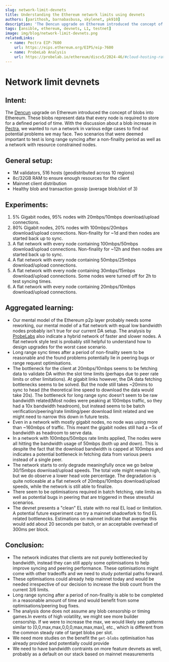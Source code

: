 ```yaml
---
slug: network-limit-devnets
title: Understanding the Ethereum network limits using devnets
authors: [parithosh, barnabasbusa, skylenet, pk910]
description: 'The Dencun upgrade on Ethereum introduced the concept of blob. These blobs represent data that every node is required to store for a defined period of time. With the discussion about a blob increase in Pectra, lets review results from a network run with various edge cases.'
tags: [ansible, ethereum, devnets, L1, testnet]
image: img/blog/network-limit-devnets.png
relatedLinks:
  - name: Pectra EIP-7600
    url: https://eips.ethereum.org/EIPS/eip-7600
  - name: ProbeLab Analysis
    url: https://probelab.io/ethereum/discv5/2024-46/#cloud-hosting-rate
---
```


# Network limit devnets

## Intent:
The [Dencun](https://ethereum.org/en/roadmap/dencun/) upgrade on Ethereum introduced the concept of blobs into Ethereum. These blobs represent data that every node is required to store for a defined period of time. With the discussion about a blob increase in [Pectra](https://eips.ethereum.org/EIPS/eip-7600), we wanted to run a network in various edge cases to find out potential problems we may face. Two scenarios that were deemed important to test is long range syncing after a non-finality period as well as a network with resource constrained nodes.

## General setup:
- 1M validators, 516 hosts (geodistributed across 10 regions)
- 8c/32GB RAM to ensure enough resources for the client
- Mainnet client distribution
- Healthy blob and transaction gossip (average blob/slot of 3)

## Experiments:
1. 5% Gigabit nodes, 95% nodes with 20mbps/10mbps download/upload connections.
2. 80% Gigabit nodes, 20% nodes with 100mbps/20mbps download/upload connections. Non-finality for ~1d and then nodes are started back up to sync.
3. A flat network with every node containing 100mbps/50mbps download/upload connections. Non-finality for ~12h and then nodes are started back up to sync.
4. A flat network with every node containing 50mbps/25mbps download/upload connections.
5. A flat network with every node containing 30mbps/15mbps download/upload connections. Some nodes were turned off for 2h to test syncing times.
6. A flat network with every node containing 20mbps/10mbps download/upload connections.

## Aggregated learning:
- Our mental model of the Ethereum p2p layer probably needs some reworking, our mental model of a flat network with equal low bandwidth nodes probably isn't true for our current DA setup. The analysis by [ProbeLabs](https://probelab.io/ethereum/discv5/2024-46/#cloud-hosting-rate) also indicate a hybrid network of faster and slower nodes. A flat network style test is probably still helpful to understand how to design upgrades for the worst case scenario.
- Long range sync times after a period of non-finality seem to be reasonable and the found problems potentially lie in peering bugs or range request optimisations.
- The bottleneck for the client at 20mbps/10mbps seems to be fetching data to validate DA within the slot time limits (perhaps due to peer rate limits or other limitations). At gigabit links however, the DA data fetching bottlenecks seems to be solved. But the node still takes ~20mins to sync to head (the theoretical line speed to download the data would take 20s). The bottleneck for long range sync doesn’t seem to be raw bandwidth related(Most nodes were peaking at 100mbps traffic, so they had a 10x bandwidth headroom), but instead seems to be batch verification/peering/rate limiting/peer download limit related and we might need to narrow this down in future tests.
- Even in a network with mostly gigabit nodes, no node was using more than ~160mbps of traffic. This meant the gigabit nodes still had a ~5x of bandwidth as headroom to serve data.
- In a network with 100mbps/50mbps rate limits applied, The nodes were all hitting the bandwidth usage of 50mbps (both up and down). This is despite the fact that the download bandwidth is capped at 100mbps and indicates a potential bottleneck in fetching data from various peers instead of a single peer.
- The network starts to only degrade meaningfully once we go below 30/15mbps download/upload speeds. The total vote might remain high, but we do observe a lower head vote percentage. The degradation is quite noticeable at a flat network of 20mbps/10mbps download/upload speeds, while the network is still able to finalize.
- There seem to be optimisations required in batch fetching, rate limits as well as potential bugs in peering that are triggered in these stressful scenarios.
- The devnet presents a "clean" EL state with no real EL load or limitation. A potential future experiment can try a mainnet shadowfork to find EL related bottlenecks. Estimations on mainnet indicate that average this would add about 20 seconds per batch, or an acceptable overhead of 300ms per block.

## Conclusion:
- The network indicates that clients are not purely bottlenecked by bandwidth, instead they can still apply some optimisations to help improve syncing and peering performance. These optimisations might come with other tradeoffs and we need to study potential paths forward.
- These optimisations could already help mainnet today and would be needed irrespective of our decision to increase the blob count from the current 3/6 limits.
- Long range syncing after a period of non-finality is able to be completed in a reasonable amount of time and would benefit from some optimisations/peering bug fixes.
- The analysis done does not assume any blob censorship or timing games.In events of high volatility, we might see more builder censorship. If we were to increase the max, we would likely see patterns similar to [0,0,max,max,0,0,0,max,max,max], etc., which is different from the common steady rate of target blobs per slot.
- We need more studies on the benefit the `get-blobs` optimisation has already provided and potentially could provide
- We need to have bandwidth contraints on more feature devnets as well, probably as a default on our stack based on mainnet measurements